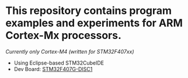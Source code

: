 # This repository contains program examples and experiments for ARM Cortex-Mx processors.

_Currently only Cortex-M4 (written for STM32F407xx)_

* Using Eclipse-based STM32CubeIDE
* Dev Board: [STM32F407G-DISC1](https://www.st.com/en/evaluation-tools/stm32f4discovery.html)